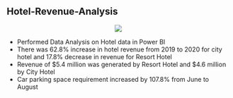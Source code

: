 ## Hotel-Revenue-Analysis

<p align="center">
  <img src="https://user-images.githubusercontent.com/96490650/191080774-8266dc34-734b-4299-bee4-5a6b3c17154a.jpg" />
</p>

* Performed Data Analysis on Hotel data in Power BI
* There was 62.8% increase in hotel revenue from 2019 to 2020 for city hotel and 17.8% decrease in revenue  for Resort Hotel
* Revenue of $5.4 million was generated by Resort Hotel and $4.6 million by City Hotel
* Car parking space requirement increased by 107.8% from June to August
